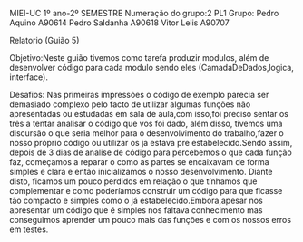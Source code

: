 
MIEI-UC 1º ano-2º SEMESTRE 
Numeração do grupo:2 
PL1
Grupo: Pedro Aquino A90614
       Pedro Saldanha A90618
       Vitor Lelis A90707


Relatorio (Guião 5)


Objetivo:Neste guião tivemos como tarefa produzir modulos, além de desenvolver código para cada modulo sendo eles (CamadaDeDados,logica, interface).


Desafios: Nas primeiras impressões o código de exemplo parecia ser demasiado complexo pelo facto de utilizar algumas funções não apresentadas ou estudadas em sala de aula,com isso,foi 
preciso sentar os três a tentar analisar o código que vos foi dado, além disso, tivemos uma discursão o que seria melhor para o desenvolvimento do trabalho,fazer o nosso próprio código ou 
utilizar os ja estava pre estabelecido.Sendo assim, depois de 3 dias de analise de código para percebemos o que cada função faz, começamos a reparar o como as partes se encaixavam de 
forma simples e clara e então inicializamos o nosso desenvolvimento. Diante disto, ficamos um pouco perdidos em relação o que tínhamos que complementar e como poderíamos construir um código para que ficasse
tão compacto e simples como o já estabelecido.Embora,apesar  nos apresentar um código que é simples nos faltava conhecimento mas conseguimos aprender um pouco mais das funções e com os nossos erros em testes.


 
